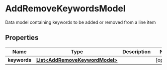 

# AddRemoveKeywordsModel

Data model containing keywords to be added or removed from a line item

## Properties

| Name | Type | Description | Notes |
|------------ | ------------- | ------------- | -------------|
|**keywords** | [**List&lt;AddRemoveKeywordModel&gt;**](AddRemoveKeywordModel.md) |  |  [optional] |



